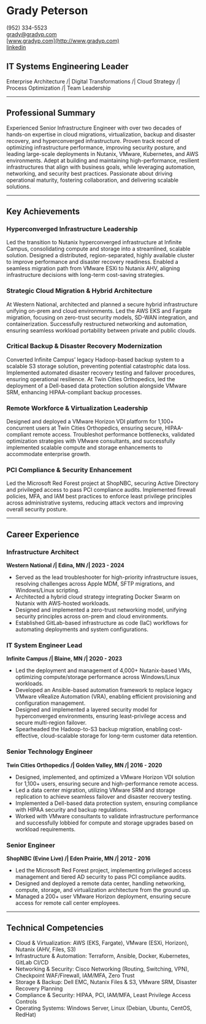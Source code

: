 # Grady Peterson

(952) 334-5523  
[grady@gradyp.com](mailto:grady@gradyp.com)  
[www.gradyp.com](http://www.gradyp.com)  
[linkedin](https://www.linkedin.com/in/gradypeterson/)

## IT Systems Engineering Leader

Enterprise Architecture /| Digital Transformations /| Cloud Strategy /| Process Optimization /| Team Leadership

---

## Professional Summary

Experienced Senior Infrastructure Engineer with over two decades of hands-on expertise in cloud migrations, virtualization, backup and disaster recovery, and hyperconverged infrastructure. Proven track record of optimizing infrastructure performance, improving security posture, and leading large-scale deployments in Nutanix, VMware, Kubernetes, and AWS environments. Adept at building and maintaining high-performance, resilient infrastructures that align with business goals, while leveraging automation, networking, and security best practices. Passionate about driving operational maturity, fostering collaboration, and delivering scalable solutions.

---

## Key Achievements

### Hyperconverged Infrastructure Leadership

Led the transition to Nutanix hyperconverged infrastructure at Infinite Campus, consolidating compute and storage into a streamlined, scalable solution. Designed a distributed, region-separated, highly available cluster to improve performance and disaster recovery readiness. Enabled a seamless migration path from VMware ESXi to Nutanix AHV, aligning infrastructure decisions with long-term cost-saving strategies.

### Strategic Cloud Migration & Hybrid Architecture

At Western National, architected and planned a secure hybrid infrastructure unifying on-prem and cloud environments. Led the AWS EKS and Fargate migration, focusing on zero-trust security models, SD-WAN integration, and containerization. Successfully restructured networking and automation, ensuring seamless workload portability between private and public clouds.

### Critical Backup & Disaster Recovery Modernization

Converted Infinite Campus’ legacy Hadoop-based backup system to a scalable S3 storage solution, preventing potential catastrophic data loss. Implemented automated disaster recovery testing and failover procedures, ensuring operational resilience. At Twin Cities Orthopedics, led the deployment of a Dell-based data protection solution alongside VMware SRM, enhancing HIPAA-compliant backup processes.

### Remote Workforce & Virtualization Leadership

Designed and deployed a VMware Horizon VDI platform for 1,100+ concurrent users at Twin Cities Orthopedics, ensuring secure, HIPAA-compliant remote access. Troubleshot performance bottlenecks, validated optimization strategies with VMware consultants, and successfully implemented scalable compute and storage enhancements to accommodate enterprise growth.

### PCI Compliance & Security Enhancement

Led the Microsoft Red Forest project at ShopNBC, securing Active Directory and privileged access to pass PCI compliance audits. Implemented firewall policies, MFA, and IAM best practices to enforce least privilege principles across administrative systems, reducing attack vectors and improving overall security posture.

---

## Career Experience

### **Infrastructure Architect**

**Western National /| Edina, MN /| 2023 - 2024**

- Served as the lead troubleshooter for high-priority infrastructure issues, resolving challenges across Apple MDM, SFTP migrations, and Windows/Linux scripting.
- Architected a hybrid cloud strategy integrating Docker Swarm on Nutanix with AWS-hosted workloads.
- Designed and implemented a zero-trust networking model, unifying security principles across on-prem and cloud environments.
- Established GitLab-based infrastructure as code (IaC) workflows for automating deployments and system configurations.

### **IT System Engineer Lead**

**Infinite Campus /| Blaine, MN /| 2020 - 2023**

- Led the deployment and management of 4,000+ Nutanix-based VMs, optimizing compute/storage performance across Windows/Linux workloads.
- Developed an Ansible-based automation framework to replace legacy VMware vRealize Automation (VRA), enabling efficient provisioning and configuration management.
- Designed and implemented a layered security model for hyperconverged environments, ensuring least-privilege access and secure multi-region failover.
- Spearheaded the Hadoop-to-S3 backup migration, enabling cost-effective, cloud-scalable storage for long-term customer data retention.

### **Senior Technology Engineer**

**Twin Cities Orthopedics /| Golden Valley, MN /| 2016 - 2020**

- Designed, implemented, and optimized a VMware Horizon VDI solution for 1,100+ users, ensuring secure and high-performance remote access.
- Led a data center migration, utilizing VMware SRM and storage replication to achieve seamless failover and disaster recovery testing.
- Implemented a Dell-based data protection system, ensuring compliance with HIPAA security and backup regulations.
- Worked with VMware consultants to validate infrastructure performance and successfully lobbied for compute and storage upgrades based on workload requirements.

### **Senior Engineer**

**ShopNBC (Evine Live) /| Eden Prairie, MN /| 2012 - 2016**

- Led the Microsoft Red Forest project, implementing privileged access management and tiered AD security to pass PCI compliance audits.
- Designed and deployed a remote data center, handling networking, compute, storage, and virtualization architecture from the ground up.
- Managed a 200+ user VMware Horizon deployment, ensuring secure access for remote call center employees.

---

## Technical Competencies

- Cloud & Virtualization: AWS (EKS, Fargate), VMware (ESXi, Horizon), Nutanix (AHV, Files, S3)
- Infrastructure & Automation: Terraform, Ansible, Docker, Kubernetes, GitLab CI/CD
- Networking & Security: Cisco Networking (Routing, Switching, VPN), Checkpoint WAF/Firewall, IAM/MFA, Zero Trust
- Storage & Backup: Dell EMC, Nutanix Files & S3, VMware SRM, Disaster Recovery Planning
- Compliance & Security: HIPAA, PCI, IAM/MFA, Least Privilege Access Controls
- Operating Systems: Windows Server, Linux (Debian, Ubuntu, CentOS, RedHat)
